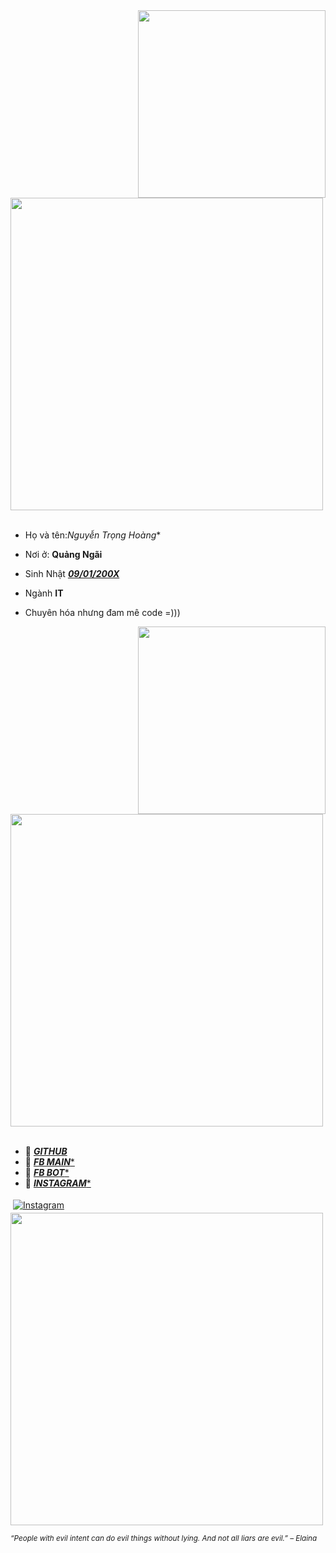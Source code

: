 <div>
<img src="./img/Profile-elaina.png" width="300" align="right" />
<br/>
<img src="./img/AboutMe-elaina.png" width="500" />
<br/>
<br/>
  
- Họ và tên:*Nguyễn Trọng Hoàng**

- Nơi ở: **Quảng Ngãi**

- Sinh Nhật [***09/01/200X***](https://smkn4palembang.sch.id/)

- Ngành **IT**

- Chuyên hóa nhưng đam mê code =)))
<img src="./img/Waifu-elainaa.png" width="300" align="right" />
<br/>
<img src="./img/Repo-elaina.png" width="500" />
<br/>
<br/>
  
- 📗 [***GITHUB***](https://github.com/terris91) <br/>
- 📘 [***FB MAIN****](https://www.facebook.com/t.hoang0901/) <br/>
- 📙 [***FB BOT****](https://www.facebook.com/terris.real/) <br/>
- 📕 [***INSTAGRAM****](https://www.instagram.com/terris.91/) <br/>
<a href="https://www.instagram.com/micjames6/">
    <img src="https://raw.githubusercontent.com/MikeCodesDotNET/MikeCodesDotNET/a8abbf37441f3253f74ea255a47f289208d7568c/Resources/instagram.svg" alt="Instagram" style="vertical-align:top; margin:4px">
  </a>

<br/>
<img src="./img/banner-elainaa.png" width="500" /><br/>
  
<sub> *“People with evil intent can do evil things without lying. And not all liars are evil.” – Elaina* </sub>
<!--
<img src="https://metrics.lecoq.io/Eilaluth?template=classic&base.header=0&base.activity=0&base.community=0&base.repositories=0&base.metadata=0&repositories=1&repositories=100&repositories.batch=100&repositories.forks=false&repositories.affiliations=owner&repositories.featured=Eilaluth%2FAyano%2CEilaluth%2FKyoko%2CEilaluth%2FKanna%2CEilaluth%2FHotaru%2CEilaluth%2FMocha&config.timezone=Asia%2FJakart"  />
-->
</div>

